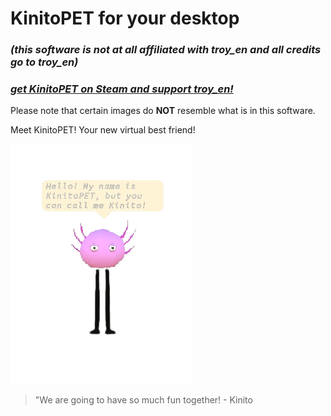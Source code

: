 # KinitoPET for your desktop
### _(this software is not at all affiliated with troy_en and all credits go to troy_en)_
### _[get KinitoPET on Steam and support troy_en!](https://store.steampowered.com/app/2075070/KinitoPET/)_
Please note that certain images do **NOT** resemble what is in this software.


Meet KinitoPET! Your new virtual best friend!

![Kinito from the Software](/readmeimgs/kinitohello.png)

> "We are going to have so much fun together! - Kinito

